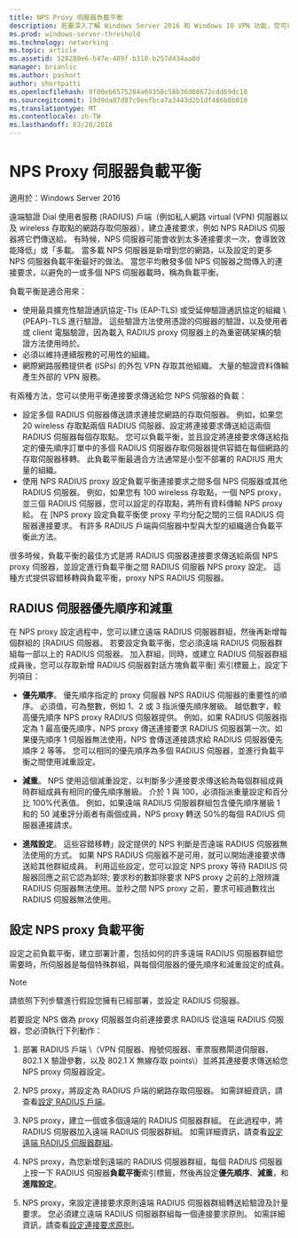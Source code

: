 ```yaml
---
title: NPS Proxy 伺服器負載平衡
description: 若要深入了解 Windows Server 2016 和 Windows 10 VPN 功能，您可以使用此主題。
ms.prod: windows-server-threshold
ms.technology: networking
ms.topic: article
ms.assetid: 528280e6-b47e-489f-b310-b257d434aa0d
manager: brianlic
ms.author: pashort
author: shortpatti
ms.openlocfilehash: 9f00eb6575284a69358c58b36d08672cdd69dc18
ms.sourcegitcommit: 19d9da87d87c9eefbca7a3443d2b1df486b0b010
ms.translationtype: MT
ms.contentlocale: zh-TW
ms.lasthandoff: 03/28/2018
---
```

# <a name="nps-proxy-server-load-balancing"></a>NPS Proxy 伺服器負載平衡

適用於：Windows Server 2016

遠端驗證 Dial 使用者服務 (RADIUS) 戶端（例如私人網路 virtual (VPN) 伺服器以及 wireless 存取點的網路存取伺服器），建立連接要求，例如 NPS RADIUS 伺服器將它們傳送給。 有時候，NPS 伺服器可能會收到太多連接要求一次，會導致效能降低」或「多載。 當多載 NPS 伺服器是新增到您的網路，以及設定的更多 NPS 伺服器負載平衡最好的做法。 當您平均散發多個 NPS 伺服器之間傳入的連接要求，以避免的一或多個 NPS 伺服器載時，稱為負載平衡。

負載平衡是適合用來：

- 使用最具擴充性驗證通訊協定-Tls \(EAP-TLS\) 或受延伸驗證通訊協定的組織 \ (PEAP\)-TLS 進行驗證。 這些驗證方法使用憑證的伺服器的驗證，以及使用者或 client 電腦驗證，因為載入 RADIUS proxy 伺服器上的為重密碼架構的驗證方法使用時於。
- 必須以維持連續服務的可用性的組織。
- 網際網路服務提供者 \(ISPs\) 的外包 VPN 存取其他組織。 大量的驗證資料傳輸產生外部的 VPN 服務。

有兩種方法，您可以使用平衡連接要求傳送給您 NPS 伺服器的負載：

- 設定多個 RADIUS 伺服器傳送請求連接您網路的存取伺服器。 例如，如果您 20 wireless 存取點兩個 RADIUS 伺服器、設定將連接要求傳送給這兩個 RADIUS 伺服器每個存取點。 您可以負載平衡，並且設定將連接要求傳送給指定的優先順序訂單中的多個 RADIUS 伺服器存取伺服器提供容錯在每個網路的存取伺服器移轉。 此負載平衡最適合方法通常是小型不部署的 RADIUS 用大量的組織。
- 使用 NPS RADIUS proxy 設定負載平衡連接要求之間多個 NPS 伺服器或其他 RADIUS 伺服器。 例如，如果您有 100 wireless 存取點，一個 NPS proxy，並三個 RADIUS 伺服器，您可以設定的存取點，將所有資料傳輸 NPS proxy 給。 在 [NPS proxy 設定負載平衡使 proxy 平均分配之間的三個 RADIUS 伺服器連接要求。 有許多 RADIUS 戶端與伺服器中型與大型的組織適合負載平衡此方法。

很多時候，負載平衡的最佳方式是將 RADIUS 伺服器連接要求傳送給兩個 NPS proxy 伺服器，並設定進行負載平衡之間 RADIUS 伺服器 NPS proxy 設定。 這種方式提供容錯移轉與負載平衡，proxy NPS RADIUS 伺服器。

## <a name="radius-server-priority-and-weight"></a>RADIUS 伺服器優先順序和減重

在 NPS proxy 設定過程中，您可以建立遠端 RADIUS 伺服器群組，然後再新增每個群組的 [RADIUS 伺服器。 若要設定負載平衡，您必須遠端 RADIUS 伺服器群組每一部以上的 RADIUS 伺服器。 加入群組，同時，或建立 RADIUS 伺服器群組成員後，您可以存取新增 RADIUS 伺服器對話方塊負載平衡] 索引標籤上，設定下列項目：

- **優先順序**。 優先順序指定的 proxy 伺服器 NPS RADIUS 伺服器的重要性的順序。 必須值，可為整數，例如 1、2 或 3 指派優先順序層級。 越低數字，較高優先順序 NPS proxy RADIUS 伺服器提供。 例如，如果 RADIUS 伺服器指定為 1 最高優先順序，NPS proxy 傳送連接要求 RADIUS 伺服器第一次。如果優先順序 1 伺服器無法使用，NPS 會傳送連接請求給 RADIUS 伺服器優先順序 2 等等。 您可以相同的優先順序為多個 RADIUS 伺服器，並進行負載平衡之間使用減重設定。

- **減重**。 NPS 使用這個減重設定，以判斷多少連接要求傳送給為每個群組成員時群組成員有相同的優先順序層級。 介於 1 與 100，必須指派重量設定和百分比 100%代表值。 例如，如果遠端 RADIUS 伺服器群組包含優先順序層級 1 和的 50 減重評分兩者有兩個成員，NPS proxy 轉送 50%的每個 RADIUS 伺服器連接請求。

- **進階設定**。 這些容錯移轉」設定提供的 NPS 判斷是否遠端 RADIUS 伺服器無法使用的方式。 如果 NPS RADIUS 伺服器不是可用，就可以開始連接要求傳送給其他群組成員。 利用這些設定，您可以設定 NPS proxy 等待 RADIUS 伺服器回應之前它認為卸除; 要求秒的數卸除要求 NPS proxy 之前的上限辨識 RADIUS 伺服器無法使用。並秒之間 NPS proxy 之前，要求可經過數找出 RADIUS 伺服器無法使用。

## <a name="configure-nps-proxy-load-balancing"></a>設定 NPS proxy 負載平衡

設定之前負載平衡，建立部署計畫，包括如何的許多遠端 RADIUS 伺服器群組您需要時，所伺服器是每個特殊群組，與每個伺服器的優先順序和減重設定的成員。

>[!NOTE]
>請依照下列步驟進行假設您擁有已經部署，並設定 RADIUS 伺服器。

若要設定 NPS 做為 proxy 伺服器並向前連接要求 RADIUS 從遠端 RADIUS 伺服器，您必須執行下列動作：

1. 部署 RADIUS 戶端 \（VPN 伺服器、撥號伺服器、車票服務閘道伺服器、802.1 X 驗證參數，以及 802.1 X 無線存取 points\）並將其連接要求傳送給您 NPS proxy 伺服器設定。

2. NPS proxy，將設定為 RADIUS 戶端的網路存取伺服器。 如需詳細資訊，請查看[設定 RADIUS 戶端](https://docs.microsoft.com/windows-server/networking/technologies/nps/nps-radius-clients-configure)。

3. NPS proxy，建立一個或多個遠端的 RADIUS 伺服器群組。 在此過程中，將 RADIUS 伺服器加入遠端 RADIUS 伺服器群組。 如需詳細資訊，請查看[設定遠端 RADIUS 伺服器群組](https://docs.microsoft.com/windows-server/networking/technologies/nps/nps-crp-rrsg-configure)。

4. NPS proxy，為您新增到遠端的 RADIUS 伺服器群組，每個 RADIUS 伺服器上按一下 RADIUS 伺服器**負載平衡**索引標籤，然後再設定**優先順序**、**減重**，和**進階設定**。

5. NPS proxy，來設定連接要求原則遠端 RADIUS 伺服器群組轉送給驗證及計量要求。 您必須建立遠端 RADIUS 伺服器群組每一個連接要求原則。 如需詳細資訊，請查看[設定連接要求原則](https://docs.microsoft.com/windows-server/networking/technologies/nps/nps-crp-configure)。


